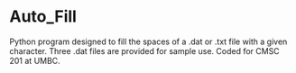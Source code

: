 # Auto_Fill
Python program designed to fill the spaces of a .dat or .txt file with a given character. Three .dat files are provided for sample use. Coded for CMSC 201 at UMBC.
